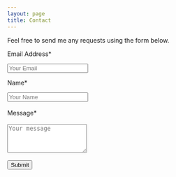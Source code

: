 ```yaml
---
layout: page
title: Contact
---
```


Feel free to send me any requests using the form below.


<form accept-charset="UTF-8" action="form action="https://formkeep.com/f/5c4d99ca6d04" method="POST">
  <p>Email Address*</p>
  <input type="email" name="email" placeholder="Your Email">
  <p>Name*</p>
  <input type="text" name="name" placeholder="Your Name">
  <input type="hidden" name="utf8" value="✓">
  <br>
  <br>
   Message*
  <br>
  <br>
  <textarea name="message" placeholder="Your message" rows="4"></textarea>
  <br>
  <br>
  <button type="submit">Submit</button>
</form>

